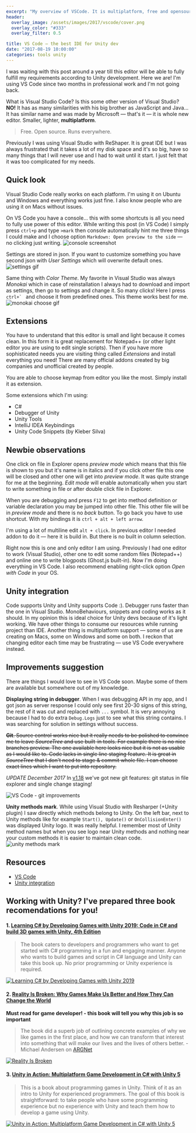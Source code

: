 ```yaml
---
excerpt: "My overview of VSCode. It is multiplatform, free and opensource code editor for Unity development. What's important — constantly improved."
header:
  overlay_image: /assets/images/2017/vscode/cover.png
  overlay_color: "#333"
  overlay_filter: 0.5

title: VS Code — the best IDE for Unity dev
date: "2017-08-19 10:00:00"
categories: tools unity
---
```


I was waiting with this post around a year till this editor will be able to fully fulfill my requirements according to Unity development. Here we are! I'm using VS Code since two months in professional work and I'm not going back.

What is Visual Studio Code? Is this some other version of Visual Studio? **NO!**
It has as many similarities with his big brother as JavaScript and Java... It has similar name and was made by Microsoft — that's it — it is whole new editor. Smaller, lighter, __multiplatform__.
> Free. Open source. Runs everywhere.

Previously I was using Visual Studio with ReShaper. It is great IDE but I was always frustrated that it takes a lot of my disk space and it's so big, have so many things that I will never use and I had to wait until it start. I just felt that it was too complicated for my needs.

## Quick look
Visual Studio Code really works on each platform. I'm using it on Ubuntu and Windows and everything works just fine. I also know people who are using it on Macs without issues.

On VS Code you have a console... this with some shortcuts is all you need to fully use power of this editor. While writing this post (in VS Code) I simply press `ctrl+p` and type `>mark` then console automatically hint me three things I could make and I choose option `Markdown: Open preview to the side` — no clicking just writing.
![console screenshot](/assets/images/2017/vscode/console.png)

Settings are stored in json. If you want to customize something you have second json with *User Settings* which will overwrite default ones.
![settings gif](/assets/images/2017/vscode/settings.gif)

Same thing with _Color Theme_. My favorite in Visual Studio was always _Monokai_ which in case of reinstallation I always had to download and import as settings, then go to settings and change it. So many clicks! Here I press ``ctrl+` `` and choose it from predefined ones. This theme works best for me.
![monokai choose gif](/assets/images/2017/vscode/monokai.gif)



## Extensions
You have to understand that this editor is small and light because it comes clean. In this form it is great replacement for Notepad++ (or other light editor you are using to edit single scripts). Then if you have more sophisticated needs you are visiting thing called _Extensions_ and install everything you need! There are many official addons created by big companies and unofficial created by people.

You are able to choose keymap from editor you like the most. Simply install it as extension.

Some extensions which I'm using:
* C#
* Debugger of Unity
* Unity Tools
* IntelliJ IDEA Keybindings
* Unity Code Snippets (by Kleber Silva)

## Newbie observations
One click on file in Explorer opens _preview mode_ which means that this file is shown to you but it's name is in italics and if you click other file this one will be closed and other one will get into _preview mode_. It was quite strange for me at the beginning. _Edit mode_ will enable automatically when you start to write something in file or after double click file in Explorer.

When you are debugging and press `F12` to get into method definition or variable declaration you may be jumped into other file. This other file will be in _preview mode_ and there is no _back_ button. To go back you have to use shortcut. With my bindings it is `ctrl + alt + left arrow`.

I'm using a lot of multiline edit `alt + click`. In previous editor I needed addon to do it — here it is build in. But there is no built in column selection.

Right now this is one and only editor I am using. Previously I had one editor to work (Visual Studio), other one to edit some random files (Notepad++) and online one to write blogposts (Ghost.js built-in). Now I'm doing everything in VS Code. I also recommend enabling right-click option _Open with Code_ in your OS.

## Unity integration
Code supports Unity and Unity supports Code :). Debugger runs faster than the one in Visual Studio. MonoBehaviours, snippets and coding works as it should. In my opinion this is ideal choice for Unity devs because of it's light working. We have other things to consume our resources while running project than IDE. Another thing is multiplatform support — some of us are creating on Macs, some on Windows and some on both. I reckon that changing editor each time may be frustrating — use VS Code everywhere instead.

## Improvements suggestion
There are things I would love to see in VS Code soon. Maybe some of them are available but somewhere out of my knowledge.

**Displaying string in debugger**. When I was debugging API in my app, and I got json as server response I could only see first 20-30 signs of this string, the rest of it was cut and replaced with `...` symbol. It is very annoying because I had to do extra `Debug.Logs` just to see what this string contains. I was searching for solution in settings without success.

~~**Git**. Source control works nice but it really needs to be polished to convince me to leave _SourceTree_ and use built-in tools. For example there is no nice branches preview. The one available here looks nice but it is not as usable as I would like to. 
Code lacks in single line staging feature. It is great in _SourceTree_ that I don't need to stage & commit whole file. I can choose exact lines which I want to put into repository.~~

*UPDATE December 2017*
In [v1.18](https://code.visualstudio.com/updates/v1_18#_git-status-in-file-explorer) we've got new git features: git status in file explorer and single change staging!

![VS Code - git improvements](/assets/images/2017/vscode/git.gif)

**Unity methods mark**. While using Visual Studio with Resharper (+Unity plugin) I saw directly which methods belong to Unity. On the left bar, next to Unity methods like for example `Start(), Update()` or `OnCollisionEnter()` was displayed Unity logo. It was really helpful. I remember most  of Unity method names but when you see logo near Unity methods and nothing near your custom methods it is easier to maintain clean code.
![unity methods mark](/assets/images/2017/vscode/vs.png)

## Resources

* [VS Code](https://code.visualstudio.com/)
* [Unity integration](https://code.visualstudio.com/docs/other/unity)


## Working with Unity? I've prepared three book recomendations for you!

#### 1. [Learning C# by Developing Games with Unity 2019: Code in C# and build 3D games with Unity, 4th Edition](https://www.amazon.com/gp/product/1789532051/ref=as_li_tl?ie=UTF8&camp=1789&creative=9325&creativeASIN=1789532051&linkCode=as2&tag=koprowski05-20&linkId=1c6d3fefea54bbcee3b5b9e0e89fb04b)
> The book caters to developers and programmers who want to get started with C# programming in a fun and engaging manner. Anyone who wants to build games and script in C# language and Unity can take this book up. No prior programming or Unity experience is required.

[![Learning C# by Developing Games with Unity 2019](https://images-na.ssl-images-amazon.com/images/I/51RqggaQarL.jpg)](https://www.amazon.com/gp/product/1789532051/ref=as_li_tl?ie=UTF8&camp=1789&creative=9325&creativeASIN=1789532051&linkCode=as2&tag=koprowski05-20&linkId=1c6d3fefea54bbcee3b5b9e0e89fb04b)


#### 2. [Reality Is Broken: Why Games Make Us Better and How They Can Change the World](https://www.amazon.com/gp/product/0143120611/ref=as_li_tl?ie=UTF8&camp=1789&creative=9325&creativeASIN=0143120611&linkCode=as2&tag=koprowski05-20&linkId=13b9aaecdacfaaf16ebe293e8f3e4334)

**Must read for game developer! - this book will tell you why this job is so important**
> The book did a superb job of outlining concrete examples of why we like games in the first place, and how we can transform that interest into something that will make our lives and the lives of others better. - Michael Andersen on [ARGNet](http://www.argn.com/2011/01/a_commentary_on_jane_mcgonigals_new_book_reality_is_broken/)

[![Reality Is Broken](https://images-na.ssl-images-amazon.com/images/I/518%2Bt9RNR5L._SX324_BO1,204,203,200_.jpg)](https://www.amazon.com/gp/product/0143120611/ref=as_li_tl?ie=UTF8&camp=1789&creative=9325&creativeASIN=0143120611&linkCode=as2&tag=koprowski05-20&linkId=13b9aaecdacfaaf16ebe293e8f3e4334)


#### 3. [Unity in Action: Multiplatform Game Development in C# with Unity 5](https://www.amazon.com/gp/product/161729232X/ref=as_li_tl?ie=UTF8&camp=1789&creative=9325&creativeASIN=161729232X&linkCode=as2&tag=koprowski05-20&linkId=4dd5d011e0a3e8ff96ff46e5236ad31a)
> This is a book about programming games in Unity. Think of it as an intro to Unity for experienced programmers. The goal of this book is straightforward: to take people who have some programming experience but no experience with Unity and teach them how to develop a game using Unity. 

[![Unity in Action: Multiplatform Game Development in C# with Unity 5](https://images-na.ssl-images-amazon.com/images/I/510Qt3luBQL._SX396_BO1,204,203,200_.jpg)](https://www.amazon.com/gp/product/161729232X/ref=as_li_tl?ie=UTF8&camp=1789&creative=9325&creativeASIN=161729232X&linkCode=as2&tag=koprowski05-20&linkId=4dd5d011e0a3e8ff96ff46e5236ad31a)
